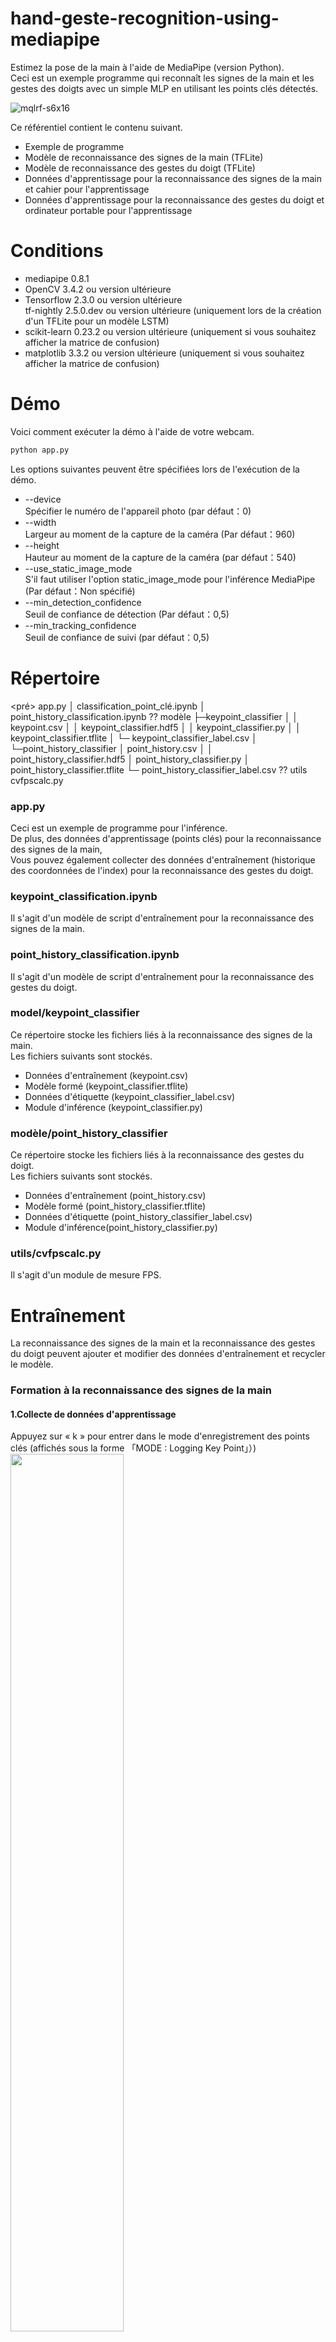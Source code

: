 # hand-geste-recognition-using-mediapipe
Estimez la pose de la main à l'aide de MediaPipe (version Python).<br> Ceci est un exemple
programme qui reconnaît les signes de la main et les gestes des doigts avec un simple MLP en utilisant les points clés détectés.

![mqlrf-s6x16](https://user-images.githubusercontent.com/37477845/102222442-c452cd00-3f26-11eb-93ec-c387c98231be.gif)

Ce référentiel contient le contenu suivant.
* Exemple de programme
* Modèle de reconnaissance des signes de la main (TFLite)
* Modèle de reconnaissance des gestes du doigt (TFLite)
* Données d'apprentissage pour la reconnaissance des signes de la main et cahier pour l'apprentissage
* Données d'apprentissage pour la reconnaissance des gestes du doigt et ordinateur portable pour l'apprentissage

# Conditions
* mediapipe 0.8.1
* OpenCV 3.4.2 ou version ultérieure
* Tensorflow 2.3.0 ou version ultérieure<br>tf-nightly 2.5.0.dev ou version ultérieure (uniquement lors de la création d'un TFLite pour un modèle LSTM)
* scikit-learn 0.23.2 ou version ultérieure (uniquement si vous souhaitez afficher la matrice de confusion)
* matplotlib 3.3.2 ou version ultérieure (uniquement si vous souhaitez afficher la matrice de confusion)

# Démo
Voici comment exécuter la démo à l'aide de votre webcam.
```bash
python app.py
```

Les options suivantes peuvent être spécifiées lors de l'exécution de la démo.
* --device<br>Spécifier le numéro de l'appareil photo (par défaut：0)
* --width<br>Largeur au moment de la capture de la caméra (Par défaut：960)
* --height<br>Hauteur au moment de la capture de la caméra (par défaut：540)
* --use_static_image_mode<br>S'il faut utiliser l'option static_image_mode pour l'inférence MediaPipe (Par défaut：Non spécifié)
* --min_detection_confidence<br>
Seuil de confiance de détection (Par défaut：0,5)
* --min_tracking_confidence<br>
Seuil de confiance de suivi (par défaut：0,5)

# Répertoire
<pré>
app.py
│ classification_point_clé.ipynb
│ point_history_classification.ipynb
??
modèle
├─keypoint_classifier
│ │ keypoint.csv
│ │ keypoint_classifier.hdf5
│ │ keypoint_classifier.py
│ │ keypoint_classifier.tflite
│ └─ keypoint_classifier_label.csv
│
└─point_history_classifier
│ point_history.csv
│ │ point_history_classifier.hdf5
│ point_history_classifier.py
│ point_history_classifier.tflite
└─ point_history_classifier_label.csv
??
utils
    cvfpscalc.py
</pre>
### app.py
Ceci est un exemple de programme pour l'inférence.<br>
De plus, des données d'apprentissage (points clés) pour la reconnaissance des signes de la main,<br>
Vous pouvez également collecter des données d'entraînement (historique des coordonnées de l'index) pour la reconnaissance des gestes du doigt.

### keypoint_classification.ipynb
Il s'agit d'un modèle de script d'entraînement pour la reconnaissance des signes de la main.

### point_history_classification.ipynb
Il s'agit d'un modèle de script d'entraînement pour la reconnaissance des gestes du doigt.

### model/keypoint_classifier
Ce répertoire stocke les fichiers liés à la reconnaissance des signes de la main.<br>
Les fichiers suivants sont stockés.
* Données d'entraînement (keypoint.csv)
* Modèle formé (keypoint_classifier.tflite)
* Données d'étiquette (keypoint_classifier_label.csv)
* Module d'inférence (keypoint_classifier.py)

### modèle/point_history_classifier
Ce répertoire stocke les fichiers liés à la reconnaissance des gestes du doigt.<br>
Les fichiers suivants sont stockés.
* Données d'entraînement (point_history.csv)
* Modèle formé (point_history_classifier.tflite)
* Données d'étiquette (point_history_classifier_label.csv)
* Module d'inférence(point_history_classifier.py)

### utils/cvfpscalc.py
Il s'agit d'un module de mesure FPS.

# Entraînement
La reconnaissance des signes de la main et la reconnaissance des gestes du doigt peuvent ajouter et modifier des données d'entraînement et recycler le modèle.

### Formation à la reconnaissance des signes de la main
#### 1.Collecte de données d'apprentissage
Appuyez sur « k » pour entrer dans le mode d'enregistrement des points clés (affichés sous la forme 「MODE : Logging Key Point」）)<br>
<img src="https://user-images.githubusercontent.com/37477845/102235423-aa6cb680-3f35-11eb-8ebd-5d823e211447.jpg" width="60%"><br><br>
Si vous appuyez sur "0" à "9", les points clés seront ajoutés à "model/keypoint_classifier/keypoint.csv" comme indiqué ci-dessous.<br>
1ère colonne : numéro enfoncé (utilisé comme ID de classe), 2e colonne et suivantes : coordonnées du point clé<br>
<img src="https://user-images.githubusercontent.com/37477845/102345725-28d26280-3fe1-11eb-9eeb-8c938e3f625b.png" width="80%"><br><br>
Les coordonnées des points clés sont celles qui ont subi le prétraitement suivant jusqu'à ④.<br>
<img src="https://user-images.githubusercontent.com/37477845/102242918-ed328c80-3f3d-11eb-907c-61ba05678d54.png" width="80%">
<img src="https://user-images.githubusercontent.com/37477845/102244114-418a3c00-3f3f-11eb-8eef-f658e5aa2d0d.png" width="80%"><br><br>
Dans l'état initial, trois types de données d'apprentissage sont inclus : la main ouverte (ID de classe : 0), la main fermée (ID de classe : 1) et le pointage (ID de classe : 2).<br>
Si nécessaire, ajoutez 3 ou plus tard, ou supprimez les données existantes de csv pour préparer les données d'entraînement.<br>
<img src="https://user-images.githubusercontent.com/37477845/102348846-d0519400-3fe5-11eb-8789-2e7daec65751.jpg" width="25%">　<img src="https://user -images.github